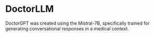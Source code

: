 # DoctorLLM
DoctorGPT was created using the Mistral-7B, specifically trained for generating conversational responses in a medical context. 

